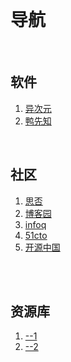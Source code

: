 
<!DOCTYPE html> 
<html lang="en"> 
<head> 
    <meta charset="UTF-8"> 
    <meta name="viewport" content="width=device-width, initial-scale=1.0">
</head> 
<body> 
<h1>导航</h1>  
<h2>软件</h2>
<ol>
<li><a href="https://www.iplaysoft.com/os/android-platform">异次元</a></li>
<li><a href="https://www.yxzhi.com/">鸭先知</a></li>
</ol>  
<h2>社区</h2>
<ol>
<li><a href="https://segmentfault.com/blogs/hottest/monthly">思否</a></li>
<li><a href="https://www.cnblogs.com/">博客园</a></li>
<li><a href="https://xie.infoq.cn/">infoq</a></li>
<li><a href="https://blog.51cto.com/">51cto</a></li>
<li><a href="https://www.oschina.net/">开源中国</a></li>  
</ol>  
<h2>资源库</h2>
<ol>
<li><a href="https://www.kdocs.cn/l/cu94iOo8rZfB">--1</a></li>
<li><a href="https://www.kdocs.cn/l/ciCA5676vkXt">--2</a></li>
</ol>  
	
</body> 
</html> 
